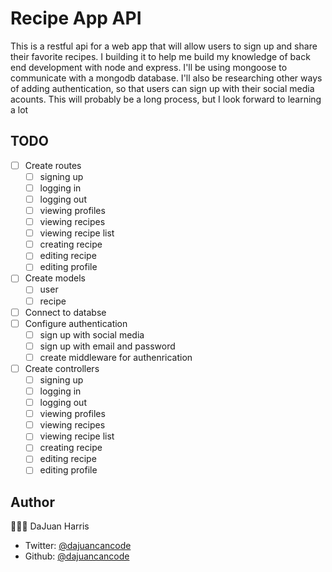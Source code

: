 # Recipe App API

This is a restful api for a web app that will allow users to sign up and share their favorite recipes. I building it to help me build my knowledge of back end development with node and express. I'll be using mongoose to communicate with a mongodb database. I'll also be researching other ways of adding authentication, so that users can sign up with their social media acounts. This will probably be a long process, but I look forward to learning a lot

## TODO

- [ ] Create routes
  - [ ] signing up
  - [ ] logging in
  - [ ] logging out
  - [ ] viewing profiles
  - [ ] viewing recipes
  - [ ] viewing recipe list
  - [ ] creating recipe
  - [ ] editing recipe
  - [ ] editing profile
- [ ] Create models
  - [ ] user
  - [ ] recipe
- [ ] Connect to databse
- [ ] Configure authentication
  - [ ] sign up with social media
  - [ ] sign up with email and password
  - [ ] create middleware for authenrication
- [ ] Create controllers
  - [ ] signing up
  - [ ] logging in
  - [ ] logging out
  - [ ] viewing profiles
  - [ ] viewing recipes
  - [ ] viewing recipe list
  - [ ] creating recipe
  - [ ] editing recipe
  - [ ] editing profile

## Author

👨🏽‍💻 DaJuan Harris

- Twitter: [@dajuancancode](www.twitter.com/dajuancancode)
- Github: [@dajuancancode](www.github.com/dajuancancode)